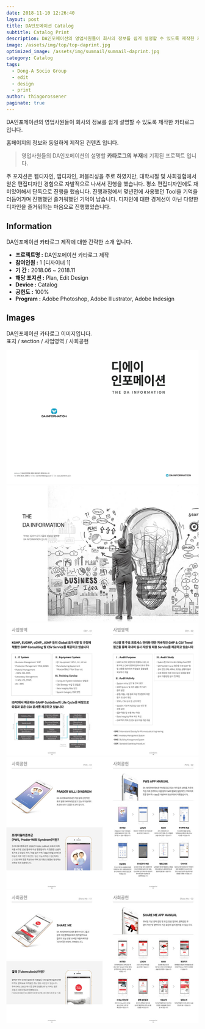 ```yaml
---
date: 2018-11-10 12:26:40
layout: post
title: DA인포메이션 Catalog
subtitle: Catalog Print
description: DA인포메이션의 영업사원들이 회사의 정보를 쉽게 설명할 수 있도록 제작한 카타로그입니다.
image: /assets/img/top/top-daprint.jpg
optimized_image: /assets/img/sumnail/sumnail-daprint.jpg
category: Catalog
tags:
  - Dong-A Socio Group
  - edit
  - design
  - print
author: thiagorossener
paginate: true
---
```



<link rel="stylesheet" href="/assets/css/slick.css">
<link rel="stylesheet" href="/assets/css/slick-theme.css">



DA인포메이션의 영업사원들이 회사의 정보를 쉽게 설명할 수 있도록 제작한 카타로그입니다.

홈페이지의 정보와 동일하게 제작된 컨텐츠 입니다.



> 영업사원들의 DA인포메이션의 설명할 **카타로그의 부재**에 기획된 프로젝트 입니다.

주 포지션은 웹디자인, 앱디자인, 퍼블리싱을 주로 하였지만, 대학시절 및 사회경험에서 얻은 편집디자인 경험으로 자발적으로 나서서 진행을 했습니다.
평소 편집디자인에도 재미있어해서 단독으로 진행을 했습니다. 진행과정에서 몇년전에 사용했던 Tool을 기억을 더듬어가며 진행했던 즐거워했던 기억이 남습니다.
디자인에 대한 경계선이 아닌 다양한 디자인을 즐거워하는 마음으로 진행했었습니다.


<!--page-->

## Information

DA인포메이션 카타로그 제작에 대한 간략한 소개 입니다.

- **프로젝트명 :** DA인포메이션 카타로그 제작
- **참여인원 :** 1 [디자이너 1]
- **기 간 :** 2018.06 ~ 2018.11
- **해당 포지션 :** Plan, Edit Design
- **Device :** Catalog
- **공헌도 :** 100%
- **Program :** Adobe Photoshop, Adobe Illustrator, Adobe Indesign


<!--page-->

## Images

DA인포메이션 카타로그 이미지입니다.<br>
표지 / section / 사업영역 / 사회공헌

<section class="quotes">
  <div class="bubble">
    <img src="/assets/img/slide/dainfo-print01.jpg" />
  </div>
  <div class="bubble">
    <img src="/assets/img/slide/dainfo-print02.jpg" /> 
  </div>
  <div class="bubble">
    <img src="/assets/img/slide/dainfo-print03.jpg" /> 
  </div>
  <div class="bubble">
    <img src="/assets/img/slide/dainfo-print04.jpg" /> 
  </div>
  <div class="bubble">
    <img src="/assets/img/slide/dainfo-print05.jpg" /> 
  </div>
</section>


<p></p>
<p></p>

<!--page-->



<script type="text/javascript" src="https://cdnjs.cloudflare.com/ajax/libs/jquery/2.1.3/jquery.min.js"></script>
<script type="text/javascript" src="https://cdn.jsdelivr.net/jquery.slick/1.5.0/slick.min.js"></script>

<script>
	$('.quotes').slick({
  dots: true,
  infinite: true,
  autoplay: false,
  autoplaySpeed: 6000,
  speed: 800,
  slidesToShow: 1,
  adaptiveHeight: true
});
$( document ).ready(function() {
$('.no-fouc').removeClass('no-fouc');
});
</script>